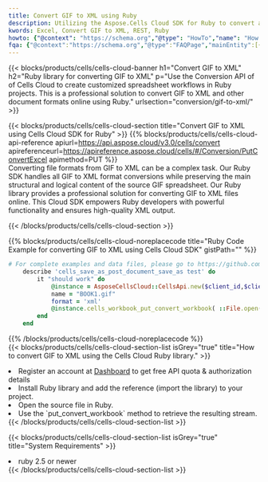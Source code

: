 ```yaml
---
title: Convert GIF to XML using Ruby 
description: Utilizing the Aspose.Cells Cloud SDK for Ruby to convert a GIF format file to a XML format file. 
kwords: Excel, Convert GIF to XML, REST, Ruby
howto: {"@context": "https://schema.org","@type": "HowTo","name": "How to convert GIF to XML using the Cells Cloud Ruby library.","description": "How to convert GIF to XML using the Cells Cloud Ruby library.","image": {"@type": "ImageObject"},"url": "/ruby/conversion/gif-to-xml/","step": [{ "@type": "HowToStep","name": "How to convert GIF to XML using the Cells Cloud Ruby library. step 1", "image": {"@type": "ImageObject",},"url": "/ruby/conversion/gif-to-xml/","text": "Register an account at <a href='https://dashboard.aspose.cloud/'>Dashboard</a> to get free API quota & authorization details",},{ "@type": "HowToStep","name": "How to convert GIF to XML using the Cells Cloud Ruby library. step 1", "image": {"@type": "ImageObject",},"url": "/ruby/conversion/gif-to-xml/","text": "Install Ruby library and add the reference (import the library) to your project.",},{ "@type": "HowToStep","name": "How to convert GIF to XML using the Cells Cloud Ruby library. step 1", "image": {"@type": "ImageObject",},"url": "/ruby/conversion/gif-to-xml/","text": "Open the source file in Ruby.",},{ "@type": "HowToStep","name": "How to convert GIF to XML using the Cells Cloud Ruby library. step 1", "image": {"@type": "ImageObject",},"url": "/ruby/conversion/gif-to-xml/","text": "Use the `put_convert_workbook` method to retrieve the resulting stream.",}, ],"supply": {"@type": "HowToSupply","name": "document"},"tool": [{"@type": "HowToTool","name": "RubyMine, Visual Studio Code, Aptana Studio, NetBeans"},{"@type": "HowToTool","name": "Aspose Cells"}],"totalTime": "PT6M"}
fqa: {"@context":"https://schema.org","@type":"FAQPage","mainEntity":[{"@type":"Question","name":"Why convert file formats in C# using REST API?","acceptedAnswer":{"@type":"Answer","text":"Documents are encoded in many ways, and some files may be incompatible with the software you use. To open and read such files, just convert them to appropriate file formats.<br/><ol><li>Install .NET SDK and add the reference (import the library) to your project.</li><li>Open the source file in C# using REST API.</li><li>Call the PutConvertWorkbookRequest() method, passing an output filename with required extension.</li><li>Get the result of conversion as a separate file.</li></ol>"}},{"@type":"Question","name":"What file formats can I convert with your C# library?","acceptedAnswer":{"@type":"Answer","text":"We support a variety of file formats for conversion using .NET library, including XLSX, Excel, xls , PDF, CSV, HTML, Markdown, XML, PNG, JPG, TIFF, Json, TXT and many more."}},{"@type":"Question","name":"What is the maximum allowed file size for conversion using this .NET library?","acceptedAnswer":{"@type":"Answer","text":"There are no file size limits for format conversions using .NET library."}}]}
---
```



{{< blocks/products/cells/cells-cloud-banner h1="Convert GIF to XML" h2="Ruby library for converting GIF to XML" p="Use the Conversion API of of Cells Cloud to create customized spreadsheet workflows in Ruby projects. This is a professional solution to convert GIF to XML and other document formats online using Ruby." urlsection="conversion/gif-to-xml/" >}}

{{< blocks/products/cells/cells-cloud-section  title="Convert GIF to XML using Cells Cloud SDK for Ruby" >}}
{{% blocks/products/cells/cells-cloud-api-reference  apiurl=https://api.aspose.cloud/v3.0/cells/convert  apireferenceurl=https://apireference.aspose.cloud/cells/#/Conversion/PutConvertExcel  apimethod=PUT %}}
<br/>
Converting file formats from GIF to XML can be a complex task. Our Ruby SDK handles all GIF to XML format conversions while preserving the main structural and logical content of the source GIF spreadsheet. Our Ruby library provides a professional solution for converting GIF to XML files online. This Cloud SDK empowers Ruby developers with powerful functionality and ensures high-quality XML output.

{{< /blocks/products/cells/cells-cloud-section >}}

{{% blocks/products/cells/cells-cloud-noreplacecode title="Ruby Code Example for converting GIF to XML using Cells Cloud SDK" gistPath="" %}}
 
```ruby
# For complete examples and data files, please go to https://github.com/aspose-cells-cloud/aspose-cells-cloud-ruby/
    describe 'cells_save_as_post_document_save_as test' do
        it "should work" do
            @instance = AsposeCellsCloud::CellsApi.new($client_id,$client_secret,"v3.0","https://api.aspose.cloud/")
            name = "BOOK1.gif"
            format = 'xml'
            @instance.cells_workbook_put_convert_workbook( ::File.open(File.expand_path("data/"+name),"r")  {|io| io.read(io.size) },{:format=>format})     
        end
    end
```
 
{{% /blocks/products/cells/cells-cloud-noreplacecode  %}}
<br/>
{{< blocks/products/cells/cells-cloud-section-list isGrey="true"  title="How to convert GIF to XML using the Cells Cloud Ruby library." >}}
<li>Register an account at <a href="https://dashboard.aspose.cloud/">Dashboard</a> to get free API quota & authorization details</li>
<li>Install Ruby library and add the reference (import the library) to your project.</li>
<li>Open the source file in Ruby.</li>
<li>Use the `put_convert_workbook` method to retrieve the resulting stream.</li>
{{< /blocks/products/cells/cells-cloud-section-list >}}

{{< blocks/products/cells/cells-cloud-section-list isGrey="true"  title="System Requirements" >}}
<li>ruby 2.5 or newer</li>
{{< /blocks/products/cells/cells-cloud-section-list >}}
